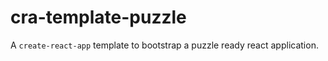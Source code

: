 # cra-template-puzzle

A `create-react-app` template to bootstrap a puzzle ready react application.
